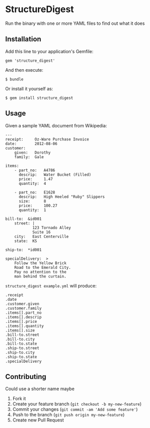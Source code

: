 # StructureDigest

Run the binary with one or more YAML files to find out what it does


## Installation

Add this line to your application's Gemfile:

    gem 'structure_digest'

And then execute:

    $ bundle

Or install it yourself as:

    $ gem install structure_digest

## Usage

Given a sample YAML document from Wikipedia:

    ---
    receipt:     Oz-Ware Purchase Invoice
    date:        2012-08-06
    customer:
        given:   Dorothy
        family:  Gale

    items:
        - part_no:   A4786
          descrip:   Water Bucket (Filled)
          price:     1.47
          quantity:  4

        - part_no:   E1628
          descrip:   High Heeled "Ruby" Slippers
          size:      8
          price:     100.27
          quantity:  1

    bill-to:  &id001
        street: |
                123 Tornado Alley
                Suite 16
        city:   East Centerville
        state:  KS

    ship-to:  *id001

    specialDelivery:  >
        Follow the Yellow Brick
        Road to the Emerald City.
        Pay no attention to the
        man behind the curtain.

`structure_digest example.yml` will produce:

    .receipt
    .date
    .customer.given
    .customer.family
    .items[].part_no
    .items[].descrip
    .items[].price
    .items[].quantity
    .items[].size
    .bill-to.street
    .bill-to.city
    .bill-to.state
    .ship-to.street
    .ship-to.city
    .ship-to.state
    .specialDelivery

## Contributing

Could use a shorter name maybe

1. Fork it
2. Create your feature branch (`git checkout -b my-new-feature`)
3. Commit your changes (`git commit -am 'Add some feature'`)
4. Push to the branch (`git push origin my-new-feature`)
5. Create new Pull Request
